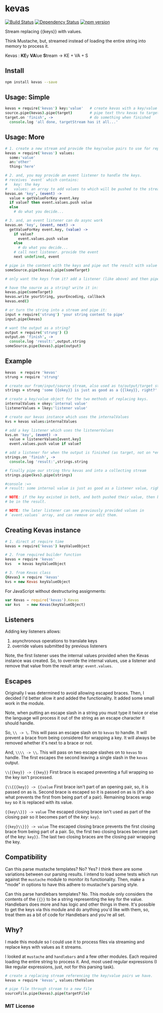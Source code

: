 # kevas
[![Build Status](https://travis-ci.org/elidoran/node-kevas.svg?branch=master)](https://travis-ci.org/elidoran/node-kevas)
[![Dependency Status](https://gemnasium.com/elidoran/node-kevas.png)](https://gemnasium.com/elidoran/node-kevas)
[![npm version](https://badge.fury.io/js/kevas.svg)](http://badge.fury.io/js/kevas)

Stream replacing {{keys}} with values.

Think Mustache, but, streamed instead of loading the entire string into memory to process it.

Kevas : **KE**y **VA**lue **S**tream -> KE + VA + S

## Install

```sh
npm install kevas --save
```

## Usage: Simple

```coffeescript
kevas = require('kevas') key:'value'   # create kevas with a key/value map
source.pipe(kevas).pipe(target)        # pipe text thru kevas to target
target.on 'finish', ->                 # do something when finished
  console.log 'all done, targetStream has it all...'
```

## Usage: More

```coffeescript
# 1. create a new stream and provide the key/value pairs to use for replacing
kevas = require('kevas') values:
  some:'value'
  an:'other'
  thing:'here'

# 2. and, you may provide an event listener to handle the keys.
# receives `event` which contains:
#   key: the key
#   values: an array to add values to which will be pushed to the stream
kevas.on 'key', (event) ->
  value = getValueForKey event.key
  if value? then event.values.push value
  else
    # do what you decide...

# 3. and, an event listener can do async work
kevas.on 'key', (event, next) ->
  getValueForKey event.key, (value) ->
    if value?
      event.values.push value
    else
      # do what you decide...
    # call next listener. provide the event
    next undefined, event

# pipe in the content with the keys and pipe out the result with value replacements.
someSource.pipe(kevas).pipe(someTarget)

# only want the keys from it? add a listener (like above) and then pipe the source in.

# have the source as a string? write it in:
kevas.pipe(someTarget)
kevas.write yourString, yourEncoding, callback
kevas.end()

# or turn the string into a stream and pipe it:
input = require('strung') 'your string content to pipe'
input.pipe(kevas)

# want the output as a string?
output = require('strung') ()
output.on 'finish', ->
  console.log 'result:',output.string
someSource.pipe(kevas).pipe(output)
```

## Example

```coffeescript
kevas  = require 'kevas'
strung = require 'strung'

# create our from/input/source stream, also used as to/output/target stream
strings = strung 'some {{okey}} is just as good as a {{lkey}}, right?'

# create a key/value object for the two methods of replacing keys.
internalValues = okey:'internal value'
listenerValues = lkey:'listener value'

# create our kevas instance which uses the internalValues
kvs = kevas values:internalValues

# add a key listener which uses the listenerValues
kvs.on 'key', (event) ->
  value = listenerValues[event.key]
  event.values.push value if value?

# add a listener for when the output is finished (as target, not on *end* as source)
strings.on 'finish', ->
  console.log 'result:',strings.string  

# finally pipe our string thru kevas and into a collecting stream
strings.pipe(kvs).pipe(strings)

#console :=>
# result: some internal value is just as good as a listener value, right?

# NOTE: if the key existed in both, and both pushed their value, then both values would
# be in the result.

# NOTE: the later listener can see previously provided values in
# `event.values` array, and can remove or edit them.
```

## Creating Kevas instance

```coffeescript
# 1. direct at require time
kevas = require('kevas') keyValueObject

# 2. from required builder function
kevas = require 'kevas'
kvs   = kevas keyValueObject

# 3. from Kevas class
{Kevas} = require 'kevas'
kvs = new Kevas keyValueObject
```

For JavaScript without destructuring assignments:
```JavaScript
var Kevas = require('kevas').Kevas
var kvs   = new Kevas(keyValueObject)
```

## Listeners

Adding key listeners allows:

1. asynchronous operations to translate keys
2. override values submitted by previous listeners

Note, the first listener uses the internal values provided when the Kevas instance was created. So, to override the internal values, use a listener and remove that value from the result array: `event.values`.

## Escapes

Originally I was determined to avoid allowing escaped braces. Then, I decided I'd better allow it and added the functionality. It added some small work in the module.

Note, when putting an escape slash in a string you must type it twice or else the language will process it out of the string as an escape character it should handle.

So, `\\ -> \`. This will pass an escape slash on to `kevas` to handle. It will prevent a brace from being considered for wrapping a key. It will always be removed whether it's next to a brace or not.

And, `\\\\ -> \\`. This will pass on two escape slashes on to `kevas` to handle. The first escapes the second leaving a single slash in the `kevas` output.

`\\{{key}} -> {{key}}` First brace is escaped preventing a full wrapping so the key isn't processed.

`{\\{{{key}} -> {{value` First brace isn't part of an opening pair, so, it is passed on as is. Second brace is escaped so it is passed on as is (it's also what prevents the first from being part of a pair). Remaining braces wrap `key` so it is replaced with its value.

`{{key\\}}} -> value` The escaped closing brace isn't used as part of the closing pair so it becomes part of the *key*: `key}`.

`{{key}\\}}} -> value` The escaped closing brace prevents the first closing brace from being part of a pair. So, the first two closing braces become part of the key: `key}}`. The last two closing braces are the closing pair wrapping the key.


## Compatibility

Can this parse mustache templates? No? Yes? I think there are some variations between our parsing results. I intend to load some tests which run against the `mustache` module to monitor its functionality. Then, make a "mode" in options to have this adhere to mustache's parsing style.

Can this parse handlebars templates? No. This module only considers the contents of the `{{}}` to be a string representing the key for the value. Handlebars does more and has logic and other things in there. It's possible to get the keys via this module and do anything you'd like with them, so, treat them as a bit of code for Handlebars and you're all set.

## Why?

I made this module so I could use it to process files via streaming and replace keys with values as it streams.

I looked at `mustache` and `handlebars` and a few other modules. Each required loading the entire string to process it. And, most used regular expressions (I like regular expressions, just, not for this parsing task).

```coffeescript
# create a replacing stream referencing the key/value pairs we have.
kevas = require 'kevas', values:theValues

# pipe file through stream to a new file
sourceFile.pipe(kevas).pipe(targetFile)
```

### MIT License
